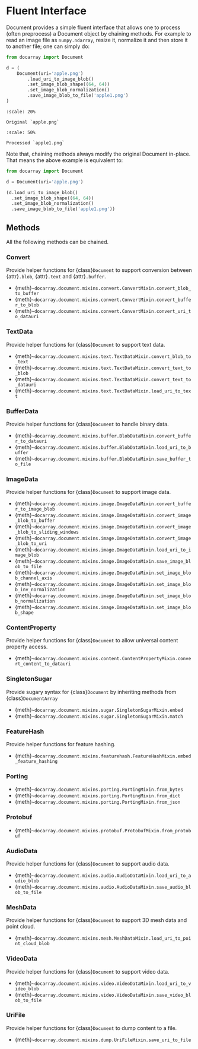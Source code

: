 # Fluent Interface

Document provides a simple fluent interface that allows one to process (often preprocess) a Document object by chaining methods. For example to read an image file as `numpy.ndarray`, resize it, normalize it and then store it to another file; one can simply do:

```python
from docarray import Document

d = (
    Document(uri='apple.png')
        .load_uri_to_image_blob()
        .set_image_blob_shape((64, 64))
        .set_image_blob_normalization()
        .save_image_blob_to_file('apple1.png')
)
```

```{figure} images/apple.png
:scale: 20%

Original `apple.png`
```

```{figure} images/apple1.png
:scale: 50%

Processed `apple1.png`
```


Note that, chaining methods always modify the original Document in-place. That means the above example is equivalent to:

```python
from docarray import Document

d = Document(uri='apple.png')

(d.load_uri_to_image_blob()
  .set_image_blob_shape((64, 64))
  .set_image_blob_normalization()
  .save_image_blob_to_file('apple1.png'))
```


## Methods

All the following methods can be chained.


<!-- fluent-interface-start -->
### Convert
Provide helper functions for {class}`Document` to support conversion between {attr}`.blob`, {attr}`.text`
and {attr}`.buffer`.
- {meth}`~docarray.document.mixins.convert.ConvertMixin.convert_blob_to_buffer`
- {meth}`~docarray.document.mixins.convert.ConvertMixin.convert_buffer_to_blob`
- {meth}`~docarray.document.mixins.convert.ConvertMixin.convert_uri_to_datauri`


### TextData
Provide helper functions for {class}`Document` to support text data.
- {meth}`~docarray.document.mixins.text.TextDataMixin.convert_blob_to_text`
- {meth}`~docarray.document.mixins.text.TextDataMixin.convert_text_to_blob`
- {meth}`~docarray.document.mixins.text.TextDataMixin.convert_text_to_datauri`
- {meth}`~docarray.document.mixins.text.TextDataMixin.load_uri_to_text`


### BufferData
Provide helper functions for {class}`Document` to handle binary data.
- {meth}`~docarray.document.mixins.buffer.BlobDataMixin.convert_buffer_to_datauri`
- {meth}`~docarray.document.mixins.buffer.BlobDataMixin.load_uri_to_buffer`
- {meth}`~docarray.document.mixins.buffer.BlobDataMixin.save_buffer_to_file`


### ImageData
Provide helper functions for {class}`Document` to support image data.
- {meth}`~docarray.document.mixins.image.ImageDataMixin.convert_buffer_to_image_blob`
- {meth}`~docarray.document.mixins.image.ImageDataMixin.convert_image_blob_to_buffer`
- {meth}`~docarray.document.mixins.image.ImageDataMixin.convert_image_blob_to_sliding_windows`
- {meth}`~docarray.document.mixins.image.ImageDataMixin.convert_image_blob_to_uri`
- {meth}`~docarray.document.mixins.image.ImageDataMixin.load_uri_to_image_blob`
- {meth}`~docarray.document.mixins.image.ImageDataMixin.save_image_blob_to_file`
- {meth}`~docarray.document.mixins.image.ImageDataMixin.set_image_blob_channel_axis`
- {meth}`~docarray.document.mixins.image.ImageDataMixin.set_image_blob_inv_normalization`
- {meth}`~docarray.document.mixins.image.ImageDataMixin.set_image_blob_normalization`
- {meth}`~docarray.document.mixins.image.ImageDataMixin.set_image_blob_shape`


### ContentProperty
Provide helper functions for {class}`Document` to allow universal content property access.
- {meth}`~docarray.document.mixins.content.ContentPropertyMixin.convert_content_to_datauri`


### SingletonSugar
Provide sugary syntax for {class}`Document` by inheriting methods from {class}`DocumentArray`
- {meth}`~docarray.document.mixins.sugar.SingletonSugarMixin.embed`
- {meth}`~docarray.document.mixins.sugar.SingletonSugarMixin.match`


### FeatureHash
Provide helper functions for feature hashing.
- {meth}`~docarray.document.mixins.featurehash.FeatureHashMixin.embed_feature_hashing`


### Porting

- {meth}`~docarray.document.mixins.porting.PortingMixin.from_bytes`
- {meth}`~docarray.document.mixins.porting.PortingMixin.from_dict`
- {meth}`~docarray.document.mixins.porting.PortingMixin.from_json`


### Protobuf

- {meth}`~docarray.document.mixins.protobuf.ProtobufMixin.from_protobuf`


### AudioData
Provide helper functions for {class}`Document` to support audio data.
- {meth}`~docarray.document.mixins.audio.AudioDataMixin.load_uri_to_audio_blob`
- {meth}`~docarray.document.mixins.audio.AudioDataMixin.save_audio_blob_to_file`


### MeshData
Provide helper functions for {class}`Document` to support 3D mesh data and point cloud.
- {meth}`~docarray.document.mixins.mesh.MeshDataMixin.load_uri_to_point_cloud_blob`


### VideoData
Provide helper functions for {class}`Document` to support video data.
- {meth}`~docarray.document.mixins.video.VideoDataMixin.load_uri_to_video_blob`
- {meth}`~docarray.document.mixins.video.VideoDataMixin.save_video_blob_to_file`


### UriFile
Provide helper functions for {class}`Document` to dump content to a file.
- {meth}`~docarray.document.mixins.dump.UriFileMixin.save_uri_to_file`


<!-- fluent-interface-end -->
